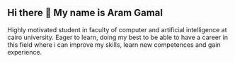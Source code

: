 ## Hi there 👋 My name is Aram Gamal 
Highly motivated student in faculty of computer and artificial intelligence at cairo university. Eager to learn, doing my best to be able to have a career in this field where i can improve my skills, learn new competences and gain experience.

<!--
**AramGamal/AramGamal** is a ✨ _special_ ✨ repository because its `README.md` (this file) appears on your GitHub profile.

Here are some ideas to get you started:

- 🔭 I’m currently working on ...
- 🌱 I’m currently learning ...
- 👯 I’m looking to collaborate on ...
- 🤔 I’m looking for help with ...
- 💬 Ask me about ...
- 📫 How to reach me: ...
- 😄 Pronouns: ...
- ⚡ Fun fact: ...
-->

